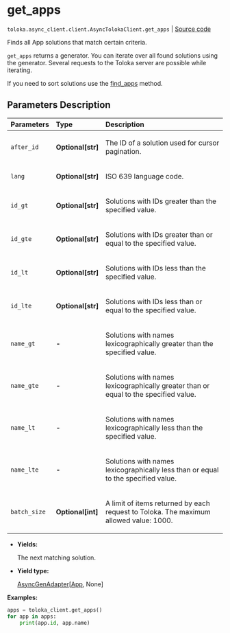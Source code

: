 # get_apps
`toloka.async_client.client.AsyncTolokaClient.get_apps` | [Source code](https://github.com/Toloka/toloka-kit/blob/v1.2.1/src/client/__init__.py#L0)

Finds all App solutions that match certain criteria.


`get_apps` returns a generator. You can iterate over all found solutions using the generator. Several requests to the Toloka server are possible while iterating.

If you need to sort solutions use the [find_apps](toloka.client.TolokaClient.find_apps.md) method.

## Parameters Description

| Parameters | Type | Description |
| :----------| :----| :-----------|
`after_id`|**Optional\[str\]**|<p>The ID of a solution used for cursor pagination.</p>
`lang`|**Optional\[str\]**|<p>ISO 639 language code.</p>
`id_gt`|**Optional\[str\]**|<p>Solutions with IDs greater than the specified value.</p>
`id_gte`|**Optional\[str\]**|<p>Solutions with IDs greater than or equal to the specified value.</p>
`id_lt`|**Optional\[str\]**|<p>Solutions with IDs less than the specified value.</p>
`id_lte`|**Optional\[str\]**|<p>Solutions with IDs less than or equal to the specified value.</p>
`name_gt`|**-**|<p>Solutions with names lexicographically greater than the specified value.</p>
`name_gte`|**-**|<p>Solutions with names lexicographically greater than or equal to the specified value.</p>
`name_lt`|**-**|<p>Solutions with names lexicographically less than the specified value.</p>
`name_lte`|**-**|<p>Solutions with names lexicographically less than or equal to the specified value.</p>
`batch_size`|**Optional\[int\]**|<p>A limit of items returned by each request to Toloka. The maximum allowed value: 1000.</p>

* **Yields:**

  The next matching solution.

* **Yield type:**

  [AsyncGenAdapter](toloka.util.async_utils.AsyncGenAdapter.md)\[[App](toloka.client.app.App.md), None\]

**Examples:**


```python
apps = toloka_client.get_apps()
for app in apps:
    print(app.id, app.name)
```
